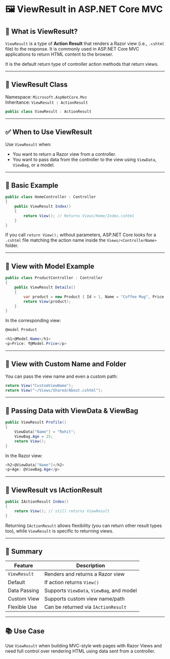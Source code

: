 
# 🖼️ ViewResult in ASP.NET Core MVC

## 📌 What is ViewResult?

`ViewResult` is a type of **Action Result** that renders a Razor view (i.e., `.cshtml` file) to the response. It is commonly used in ASP.NET Core MVC applications to return HTML content to the browser.

It is the default return type of controller action methods that return views.

---

## 🧱 ViewResult Class

Namespace: `Microsoft.AspNetCore.Mvc`  
Inheritance: `ViewResult : ActionResult`

```csharp
public class ViewResult : ActionResult
```

---

## ✅ When to Use ViewResult

Use `ViewResult` when:
- You want to return a Razor view from a controller.
- You want to pass data from the controller to the view using `ViewData`, `ViewBag`, or a model.

---

## 🧪 Basic Example

```csharp
public class HomeController : Controller
{
    public ViewResult Index()
    {
        return View(); // Returns Views/Home/Index.cshtml
    }
}
```

If you call `return View();` without parameters, ASP.NET Core looks for a `.cshtml` file matching the action name inside the `Views/<ControllerName>` folder.

---

## 🧬 View with Model Example

```csharp
public class ProductController : Controller
{
    public ViewResult Details()
    {
        var product = new Product { Id = 1, Name = "Coffee Mug", Price = 299 };
        return View(product);
    }
}
```

In the corresponding view:

```csharp
@model Product

<h1>@Model.Name</h1>
<p>Price: ₹@Model.Price</p>
```

---

## 📁 View with Custom Name and Folder

You can pass the view name and even a custom path:

```csharp
return View("CustomViewName");
return View("~/Views/Shared/About.cshtml");
```

---

## 🎒 Passing Data with ViewData & ViewBag

```csharp
public ViewResult Profile()
{
    ViewData["Name"] = "Rohit";
    ViewBag.Age = 25;
    return View();
}
```

In the Razor view:

```csharp
<h2>@ViewData["Name"]</h2>
<p>Age: @ViewBag.Age</p>
```

---

## 🔄 ViewResult vs IActionResult

```csharp
public IActionResult Index()
{
    return View(); // still returns ViewResult
}
```

Returning `IActionResult` allows flexibility (you can return other result types too), while `ViewResult` is specific to returning views.

---

## 📜 Summary

| Feature         | Description                              |
|----------------|------------------------------------------|
| `ViewResult`    | Renders and returns a Razor view         |
| Default         | If action returns `View()`               |
| Data Passing    | Supports `ViewData`, `ViewBag`, and model |
| Custom View     | Supports custom view name/path           |
| Flexible Use    | Can be returned via `IActionResult`      |

---

## 📚 Use Case

Use `ViewResult` when building MVC-style web pages with Razor Views and need full control over rendering HTML using data sent from a controller.
